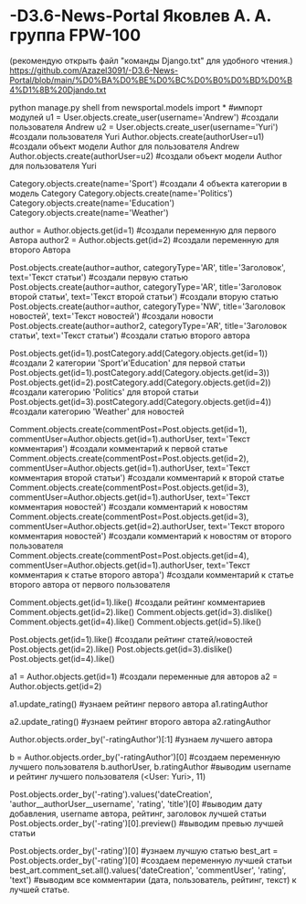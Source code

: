 # -D3.6-News-Portal Яковлев А. А. группа FPW-100
(рекомендую открыть файл "команды Django.txt" для удобного чтения.)
https://github.com/Azazel3091/-D3.6-News-Portal/blob/main/%D0%BA%D0%BE%D0%BC%D0%B0%D0%BD%D0%B4%D1%8B%20Djando.txt

python manage.py shell
from newsportal.models import * 			#импорт модулей
u1 = User.objects.create_user(username='Andrew')	#создали пользователя Andrew
u2 = User.objects.create_user(username='Yuri')		#создали пользователя Yuri
Author.objects.create(authorUser=u1)			#создали объект модели Author для пользователя Andrew
Author.objects.create(authorUser=u2)			#создали объект модели Author для пользователя Yuri

Category.objects.create(name='Sport')			#создали 4 объекта категории в модель Category
Category.objects.create(name='Politics')		
Category.objects.create(name='Education')
Category.objects.create(name='Weather')

author = Author.objects.get(id=1)			#создали переменную для первого Автора
author2 = Author.objects.get(id=2)			#создали переменную для второго Автора

Post.objects.create(author=author, categoryType='AR', title='Заголовок', text='Текст статьи')				#создали первую статью
Post.objects.create(author=author, categoryType='AR', title='Заголовок второй статьи', text='Текст второй статьи')	#создали вторую статью
Post.objects.create(author=author, categoryType='NW', title='Заголовок новостей', text='Текст новостей')		#создали новости
Post.objects.create(author=author2, categoryType='AR', title='Заголовок статьи', text='Текст статьи')			#создали статью второго автора

Post.objects.get(id=1).postCategory.add(Category.objects.get(id=1))		#создали 2 категории 'Sport'и'Education' для первой статьи
Post.objects.get(id=1).postCategory.add(Category.objects.get(id=3)) 
Post.objects.get(id=2).postCategory.add(Category.objects.get(id=2)) 		#создали категорию 'Politics' для второй статьи
Post.objects.get(id=3).postCategory.add(Category.objects.get(id=4))		#создали категорию 'Weather' для новостей

Comment.objects.create(commentPost=Post.objects.get(id=1), commentUser=Author.objects.get(id=1).authorUser, text='Текст  комментария')				#создали комментарий к первой статье	
Comment.objects.create(commentPost=Post.objects.get(id=2), commentUser=Author.objects.get(id=1).authorUser, text='Текст  комментария второй статьи')		#создали комментарий к второй статье
Comment.objects.create(commentPost=Post.objects.get(id=3), commentUser=Author.objects.get(id=1).authorUser, text='Текст  комментария новостей')			#создали комментарий к новостям
Comment.objects.create(commentPost=Post.objects.get(id=3), commentUser=Author.objects.get(id=2).authorUser, text='Текст второго комментария новостей')		#создали комментарий к новостям от второго пользователя
Comment.objects.create(commentPost=Post.objects.get(id=4), commentUser=Author.objects.get(id=1).authorUser, text='Текст комментария к статье второго автора')	#создали комментарий к статье второго автора от первого пользователя

Comment.objects.get(id=1).like() 		#создали рейтинг комментариев
Comment.objects.get(id=2).like() 
Comment.objects.get(id=3).dislike() 
Comment.objects.get(id=4).like() 
Comment.objects.get(id=5).like() 

Post.objects.get(id=1).like() 		#создали рейтинг статей/новостей
Post.objects.get(id=2).like() 
Post.objects.get(id=3).dislike() 
Post.objects.get(id=4).like() 

a1 = Author.objects.get(id=1)		#создали переменные для авторов
a2 = Author.objects.get(id=2)

a1.update_rating()			#узнаем рейтинг первого автора
a1.ratingAuthor

a2.update_rating()			#узнаем рейтинг второго автора
a2.ratingAuthor

Author.objects.order_by('-ratingAuthor')[:1]	#узнаем лучшего автора

b = Author.objects.order_by('-ratingAuthor')[0]	#создаем переменную лучшего пользователя
b.authorUser, b.ratingAuthor 			#выводим username и рейтинг лучшего пользователя
(<User: Yuri>, 11)

Post.objects.order_by('-rating').values('dateCreation', 'author__authorUser__username', 'rating', 'title')[0]		#выводим дату добавления, username автора, рейтинг, заголовок лучшей статьи
Post.objects.order_by('-rating')[0].preview()										#выводим превью лучшей статьи

Post.objects.order_by('-rating')[0]							#узнаем лучшую статью
best_art = Post.objects.order_by('-rating')[0]						#создаем переменную лучшей статьи
best_art.comment_set.all().values('dateCreation', 'commentUser', 'rating', 'text')	#выводим все комментарии (дата, пользователь, рейтинг, текст) к лучшей статье.
